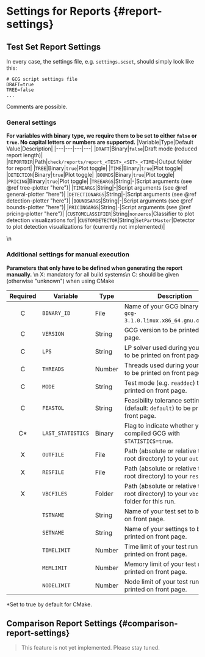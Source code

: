 # Settings for Reports {#report-settings}
## Test Set Report Settings
In every case, the settings file, e.g. `settings.scset`, should simply look like this:
```
# GCG script settings file
DRAFT=true
TREE=false
...
```
Comments are possible.

### General settings
**For variables with binary type, we require them to be set to either `false` or `true`. No capital letters or numbers are supported.**
|Variable|Type|Default Value|Description|
|---|---|---|---|
|`DRAFT`|Binary|`false`|Draft mode (reduced report length)|
|`REPORTDIR`|Path|`check/reports/report_<TEST>_<SET>_<TIME>`|Output folder for report|
|`TREE`|Binary|`true`|Plot toggle|
|`TIME`|Binary|`true`|Plot toggle|
|`DETECTION`|Binary|`true`|Plot toggle|
|`BOUNDS`|Binary|`true`|Plot toggle|
|`PRICING`|Binary|`true`|Plot toggle|
|`TREEARGS`|String|-|Script arguments (see @ref tree-plotter "here")|
|`TIMEARGS`|String|-|Script arguments (see @ref general-plotter "here")|
|`DETECTIONARGS`|String|-|Script arguments (see @ref detection-plotter "here")|
|`BOUNDSARGS`|String|-|Script arguments (see @ref bounds-plotter "here")|
|`PRICINGARGS`|String|-|Script arguments (see @ref pricing-plotter "here")|
|`CUSTOMCLASSIFIER`|String|`nonzeros`|Classifier to plot detection visualizations for|
|`CUSTOMDETECTOR`|String|`SetPartMaster`|Detector to plot detection visualizations for (currently not implemented)|

\n
### Additional settings for manual execution
**Parameters that only have to be defined when generating the report manually.** \n
X: mandatory for all build systems\n
C: should be given (otherwise "unknown") when using CMake

|Required|Variable|Type|Description|
|:-:|---|---|---|
|C|`BINARY_ID`|File|Name of your GCG binary (e.g. `gcg-3.1.0.linux.x86_64.gnu.opt.spx2`).|
|C|`VERSION`|String|GCG version to be printed on front page.|
|C|`LPS`|String|LP solver used during your test run to be printed on front page.|
|C|`THREADS`|Number|Threads used during your test run to be printed on front page.|
|C|`MODE`|String|Test mode (e.g. `readdec`) to be printed on front page.|
|C|`FEASTOL`|String|Feasibility tolerance setting (default: `default`) to be printed on front page.|
|C*|`LAST_STATISTICS`|Binary|Flag to indicate whether you compiled GCG with `STATISTICS=true`.|
|X|`OUTFILE`|File|Path (absolute or relative to GCG root directory) to your `out` file.|
|X|`RESFILE`|File|Path (absolute or relative to GCG root directory) to your `res` file.|
|X|`VBCFILES`|Folder|Path (absolute or relative to GCG root directory) to your `vbc` files folder for this run.|
| |`TSTNAME`|String|Name of your test set to be printed on front page.|
| |`SETNAME`|String|Name of your settings to be printed on front page.|
| |`TIMELIMIT`|Number|Time limit of your test run to be printed on front page.|
| |`MEMLIMIT`|Number|Memory limit of your test run to be printed on front page.|
| |`NODELIMIT`|Number|Node limit of your test run to be printed on front page.|

*Set to true by default for CMake.

## Comparison Report Settings {#comparison-report-settings}
> This feature is not yet implemented. Please stay tuned.